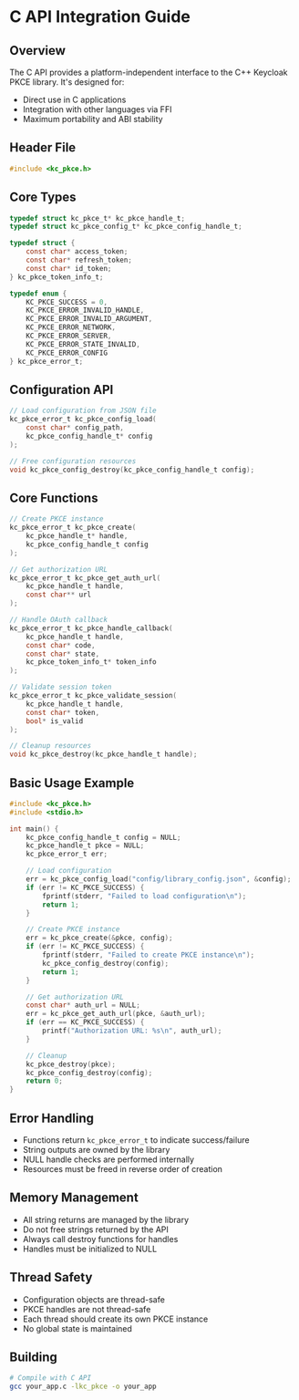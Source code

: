 # C API Integration Guide

## Overview

The C API provides a platform-independent interface to the C++ Keycloak PKCE library. It's designed for:
- Direct use in C applications
- Integration with other languages via FFI
- Maximum portability and ABI stability

## Header File

```c
#include <kc_pkce.h>
```

## Core Types

```c
typedef struct kc_pkce_t* kc_pkce_handle_t;
typedef struct kc_pkce_config_t* kc_pkce_config_handle_t;

typedef struct {
    const char* access_token;
    const char* refresh_token;
    const char* id_token;
} kc_pkce_token_info_t;

typedef enum {
    KC_PKCE_SUCCESS = 0,
    KC_PKCE_ERROR_INVALID_HANDLE,
    KC_PKCE_ERROR_INVALID_ARGUMENT,
    KC_PKCE_ERROR_NETWORK,
    KC_PKCE_ERROR_SERVER,
    KC_PKCE_ERROR_STATE_INVALID,
    KC_PKCE_ERROR_CONFIG
} kc_pkce_error_t;
```

## Configuration API

```c
// Load configuration from JSON file
kc_pkce_error_t kc_pkce_config_load(
    const char* config_path,
    kc_pkce_config_handle_t* config
);

// Free configuration resources
void kc_pkce_config_destroy(kc_pkce_config_handle_t config);
```

## Core Functions

```c
// Create PKCE instance
kc_pkce_error_t kc_pkce_create(
    kc_pkce_handle_t* handle,
    kc_pkce_config_handle_t config
);

// Get authorization URL
kc_pkce_error_t kc_pkce_get_auth_url(
    kc_pkce_handle_t handle,
    const char** url
);

// Handle OAuth callback
kc_pkce_error_t kc_pkce_handle_callback(
    kc_pkce_handle_t handle,
    const char* code,
    const char* state,
    kc_pkce_token_info_t* token_info
);

// Validate session token
kc_pkce_error_t kc_pkce_validate_session(
    kc_pkce_handle_t handle,
    const char* token,
    bool* is_valid
);

// Cleanup resources
void kc_pkce_destroy(kc_pkce_handle_t handle);
```

## Basic Usage Example

```c
#include <kc_pkce.h>
#include <stdio.h>

int main() {
    kc_pkce_config_handle_t config = NULL;
    kc_pkce_handle_t pkce = NULL;
    kc_pkce_error_t err;

    // Load configuration
    err = kc_pkce_config_load("config/library_config.json", &config);
    if (err != KC_PKCE_SUCCESS) {
        fprintf(stderr, "Failed to load configuration\n");
        return 1;
    }

    // Create PKCE instance
    err = kc_pkce_create(&pkce, config);
    if (err != KC_PKCE_SUCCESS) {
        fprintf(stderr, "Failed to create PKCE instance\n");
        kc_pkce_config_destroy(config);
        return 1;
    }

    // Get authorization URL
    const char* auth_url = NULL;
    err = kc_pkce_get_auth_url(pkce, &auth_url);
    if (err == KC_PKCE_SUCCESS) {
        printf("Authorization URL: %s\n", auth_url);
    }

    // Cleanup
    kc_pkce_destroy(pkce);
    kc_pkce_config_destroy(config);
    return 0;
}
```

## Error Handling

- Functions return `kc_pkce_error_t` to indicate success/failure
- String outputs are owned by the library
- NULL handle checks are performed internally
- Resources must be freed in reverse order of creation

## Memory Management

- All string returns are managed by the library
- Do not free strings returned by the API
- Always call destroy functions for handles
- Handles must be initialized to NULL

## Thread Safety

- Configuration objects are thread-safe
- PKCE handles are not thread-safe
- Each thread should create its own PKCE instance
- No global state is maintained

## Building

```bash
# Compile with C API
gcc your_app.c -lkc_pkce -o your_app
```